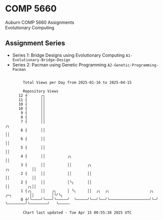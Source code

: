 # COMP 5660
Auburn COMP 5660 Assignments  
Evolutionary Computing

## Assignment Series
- Series 1: Bridge Designs using Evolutionary Computing `A1-Evolutionary-Bridge-Design`
- Series 2: Pacman using Genetic Programming `A2-Genetic-Programming-Pacman`

```

        Total Views per Day from 2025-01-16 to 2025-04-15

        Repository Views
      12 ┼      ╭╮
      11 ┤      ││
      10 ┤      ││
      10 ┤      ││
       9 ┤      ││
       8 ┤      ││
       7 ┤      ││                                                                         ╭╮
       6 ┤      ││                                                                         ││
       6 ┤      ││                                                                         ││
       5 ┤      ││                                                                         ││
       4 ┤      ││          ╭╮                                                             ││
       3 ┤      ││          ││       ╭╮                                        ╭╮          ││
       2 ┤      ││          ││       ││                                        ││          ││
       2 ┤      ││          │╰╮      ││                                        ││        ╭╮││
       1 ┤╭╮    ││   ╭╮     │ ╰╮     ││  ╭╮  ╭╮                  ╭╮ ╭─╮        ││        │╰╯╰╮
       0 ┼╯╰────╯╰───╯╰─────╯  ╰─────╯╰──╯╰──╯╰──────────────────╯╰─╯ ╰────────╯╰────────╯   ╰─────

        Chart last updated - Tue Apr 15 00:55:38 2025 UTC
        
```
